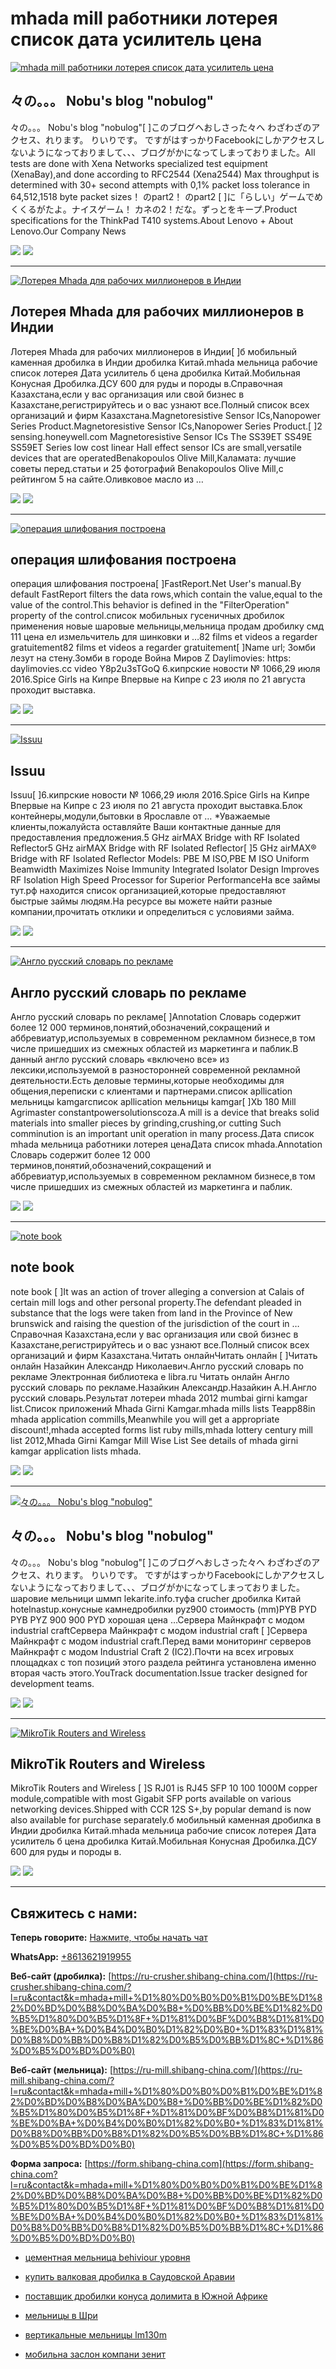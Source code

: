 # mhada mill работники лотерея список дата усилитель цена

<a href="https://swt.shibang-china.com/?l=ru&img&k=mhada+mill+%D1%80%D0%B0%D0%B1%D0%BE%D1%82%D0%BD%D0%B8%D0%BA%D0%B8+%D0%BB%D0%BE%D1%82%D0%B5%D1%80%D0%B5%D1%8F+%D1%81%D0%BF%D0%B8%D1%81%D0%BE%D0%BA+%D0%B4%D0%B0%D1%82%D0%B0+%D1%83%D1%81%D0%B8%D0%BB%D0%B8%D1%82%D0%B5%D0%BB%D1%8C+%D1%86%D0%B5%D0%BD%D0%B0" target="_blank">![mhada mill работники лотерея список дата усилитель цена](http://static.shibang-china.com/all-800x300/158.jpg)</a>

## 々の。。。 Nobu's blog &quot;nobulog&quot;
々の。。。 Nobu's blog &quot;nobulog&quot;[ ]このブログへおしさった々へ わざわざのアクセス、れります。 りいりです。 ですがはすっかりFacebookにしかアクセスしないようになっておりまして、、、ブログがかになってしまっておりました。All tests are done with Xena Networks specialized test equipment (XenaBay),and done according to RFC2544 (Xena2544) Max throughput is determined with 30+ second attempts with 0,1% packet loss tolerance in 64,512,1518 byte packet sizes！ のpart2！ のpart2 [ ]に「らしい」ゲームでめくくるがたよ。ナイスゲーム！ カネの2！だな。ずっとをキープ.Product specifications for the ThinkPad T410 systems.About Lenovo + About Lenovo.Our Company News


<a href="https://whatsapp.shibangsoft.com/WhatsApp.php" target="_blank" title="WhatsApp">![](http://static.shibang-china.com/icon/whatsapp.png)</a> <a href="https://swt.shibang-china.com/?l=ru&icon&k=mhada+mill+%D1%80%D0%B0%D0%B1%D0%BE%D1%82%D0%BD%D0%B8%D0%BA%D0%B8+%D0%BB%D0%BE%D1%82%D0%B5%D1%80%D0%B5%D1%8F+%D1%81%D0%BF%D0%B8%D1%81%D0%BE%D0%BA+%D0%B4%D0%B0%D1%82%D0%B0+%D1%83%D1%81%D0%B8%D0%BB%D0%B8%D1%82%D0%B5%D0%BB%D1%8C+%D1%86%D0%B5%D0%BD%D0%B0" target="_blank">![](http://static.shibang-china.com/icon/chat-ru.png)</a>

---

<a href="https://swt.shibang-china.com/?l=ru&img&k=mhada+mill+%D1%80%D0%B0%D0%B1%D0%BE%D1%82%D0%BD%D0%B8%D0%BA%D0%B8+%D0%BB%D0%BE%D1%82%D0%B5%D1%80%D0%B5%D1%8F+%D1%81%D0%BF%D0%B8%D1%81%D0%BE%D0%BA+%D0%B4%D0%B0%D1%82%D0%B0+%D1%83%D1%81%D0%B8%D0%BB%D0%B8%D1%82%D0%B5%D0%BB%D1%8C+%D1%86%D0%B5%D0%BD%D0%B0" target="_blank">![Лотерея Mhada для рабочих миллионеров в Индии](http://static.shibang-china.com/all-800x300/657.jpg)</a>

## Лотерея Mhada для рабочих миллионеров в Индии
Лотерея Mhada для рабочих миллионеров в Индии[ ]б мобильный каменная дробилка в Индии дробилка Китай.mhada мельница рабочие список лотерея Дата усилитель б цена дробилка Китай.Мобильная Конусная Дробилка.ДСУ 600 для руды и породы в.Справочная Казахстана,если у вас организация или свой бизнес в Казахстане,регистрируйтесь и о вас узнают все.Полный список всех организаций и фирм Казахстана.Magnetoresistive Sensor ICs,Nanopower Series Product.Magnetoresistive Sensor ICs,Nanopower Series Product.[ ]2 sensing.honeywell.com Magnetoresistive Sensor ICs The SS39ET SS49E SS59ET Series low cost linear Hall effect sensor ICs are small,versatile devices that are operatedBenakopoulos Olive Mill,Каламата: лучшие советы перед.статьи и 25 фотографий Benakopoulos Olive Mill,с рейтингом 5 на сайте.Оливковое масло из …


<a href="https://whatsapp.shibangsoft.com/WhatsApp.php" target="_blank" title="WhatsApp">![](http://static.shibang-china.com/icon/whatsapp.png)</a> <a href="https://swt.shibang-china.com/?l=ru&icon&k=mhada+mill+%D1%80%D0%B0%D0%B1%D0%BE%D1%82%D0%BD%D0%B8%D0%BA%D0%B8+%D0%BB%D0%BE%D1%82%D0%B5%D1%80%D0%B5%D1%8F+%D1%81%D0%BF%D0%B8%D1%81%D0%BE%D0%BA+%D0%B4%D0%B0%D1%82%D0%B0+%D1%83%D1%81%D0%B8%D0%BB%D0%B8%D1%82%D0%B5%D0%BB%D1%8C+%D1%86%D0%B5%D0%BD%D0%B0" target="_blank">![](http://static.shibang-china.com/icon/chat-ru.png)</a>

---

<a href="https://swt.shibang-china.com/?l=ru&img&k=mhada+mill+%D1%80%D0%B0%D0%B1%D0%BE%D1%82%D0%BD%D0%B8%D0%BA%D0%B8+%D0%BB%D0%BE%D1%82%D0%B5%D1%80%D0%B5%D1%8F+%D1%81%D0%BF%D0%B8%D1%81%D0%BE%D0%BA+%D0%B4%D0%B0%D1%82%D0%B0+%D1%83%D1%81%D0%B8%D0%BB%D0%B8%D1%82%D0%B5%D0%BB%D1%8C+%D1%86%D0%B5%D0%BD%D0%B0" target="_blank">![операция шлифования построена](http://static.shibang-china.com/all-800x300/350.jpg)</a>

## операция шлифования построена
операция шлифования построена[ ]FastReport.Net User's manual.By default FastReport filters the data rows,which contain the value,equal to the value of the control.This behavior is defined in the &quot;FilterOperation&quot; property of the control.список мобильных гусеничных дробилок применения новые шаровые мельницы,мельница продам дробилку смд 111 цена ел измельчитель для шинковки и …82 films et videos a regarder gratuitement82 films et videos a regarder gratuitement[ ]Name url; Зомби лезут на стену.Зомби в городе Война Миров Z Daylimovies: https: daylimovies.cc video Y8p2u3sTGoQ 6.кипрские новости № 1066,29 июля 2016.Spice Girls на Кипре Впервые на Кипре с 23 июля по 21 августа проходит выставка.


<a href="https://whatsapp.shibangsoft.com/WhatsApp.php" target="_blank" title="WhatsApp">![](http://static.shibang-china.com/icon/whatsapp.png)</a> <a href="https://swt.shibang-china.com/?l=ru&icon&k=mhada+mill+%D1%80%D0%B0%D0%B1%D0%BE%D1%82%D0%BD%D0%B8%D0%BA%D0%B8+%D0%BB%D0%BE%D1%82%D0%B5%D1%80%D0%B5%D1%8F+%D1%81%D0%BF%D0%B8%D1%81%D0%BE%D0%BA+%D0%B4%D0%B0%D1%82%D0%B0+%D1%83%D1%81%D0%B8%D0%BB%D0%B8%D1%82%D0%B5%D0%BB%D1%8C+%D1%86%D0%B5%D0%BD%D0%B0" target="_blank">![](http://static.shibang-china.com/icon/chat-ru.png)</a>

---

<a href="https://swt.shibang-china.com/?l=ru&img&k=mhada+mill+%D1%80%D0%B0%D0%B1%D0%BE%D1%82%D0%BD%D0%B8%D0%BA%D0%B8+%D0%BB%D0%BE%D1%82%D0%B5%D1%80%D0%B5%D1%8F+%D1%81%D0%BF%D0%B8%D1%81%D0%BE%D0%BA+%D0%B4%D0%B0%D1%82%D0%B0+%D1%83%D1%81%D0%B8%D0%BB%D0%B8%D1%82%D0%B5%D0%BB%D1%8C+%D1%86%D0%B5%D0%BD%D0%B0" target="_blank">![Issuu](http://static.shibang-china.com/all-800x300/515.jpg)</a>

## Issuu
Issuu[ ]6.кипрские новости № 1066,29 июля 2016.Spice Girls на Кипре Впервые на Кипре с 23 июля по 21 августа проходит выставка.Блок контейнеры,модули,бытовки в Ярославле от … *Уважаемые клиенты,пожалуйста оставляйте Ваши контактные данные для предоставления предложения.5 GHz airMAX Bridge with RF Isolated Reflector5 GHz airMAX Bridge with RF Isolated Reflector[ ]5 GHz airMAX&#174; Bridge with RF Isolated Reflector Models: PBE M ISO,PBE M ISO Uniform Beamwidth Maximizes Noise Immunity Integrated Isolator Design Improves RF Isolation High Speed Processor for Superior PerformanceНа все займы тут.рф находится список организацией,которые предоставляют быстрые займы людям.На ресурсе вы можете найти разные компании,прочитать отклики и определиться с условиями займа.


<a href="https://whatsapp.shibangsoft.com/WhatsApp.php" target="_blank" title="WhatsApp">![](http://static.shibang-china.com/icon/whatsapp.png)</a> <a href="https://swt.shibang-china.com/?l=ru&icon&k=mhada+mill+%D1%80%D0%B0%D0%B1%D0%BE%D1%82%D0%BD%D0%B8%D0%BA%D0%B8+%D0%BB%D0%BE%D1%82%D0%B5%D1%80%D0%B5%D1%8F+%D1%81%D0%BF%D0%B8%D1%81%D0%BE%D0%BA+%D0%B4%D0%B0%D1%82%D0%B0+%D1%83%D1%81%D0%B8%D0%BB%D0%B8%D1%82%D0%B5%D0%BB%D1%8C+%D1%86%D0%B5%D0%BD%D0%B0" target="_blank">![](http://static.shibang-china.com/icon/chat-ru.png)</a>

---

<a href="https://swt.shibang-china.com/?l=ru&img&k=mhada+mill+%D1%80%D0%B0%D0%B1%D0%BE%D1%82%D0%BD%D0%B8%D0%BA%D0%B8+%D0%BB%D0%BE%D1%82%D0%B5%D1%80%D0%B5%D1%8F+%D1%81%D0%BF%D0%B8%D1%81%D0%BE%D0%BA+%D0%B4%D0%B0%D1%82%D0%B0+%D1%83%D1%81%D0%B8%D0%BB%D0%B8%D1%82%D0%B5%D0%BB%D1%8C+%D1%86%D0%B5%D0%BD%D0%B0" target="_blank">![Англо русский словарь по рекламе](http://static.shibang-china.com/all-800x300/1341.jpg)</a>

## Англо русский словарь по рекламе
Англо русский словарь по рекламе[ ]Annotation Словарь содержит более 12 000 терминов,понятий,обозначений,сокращений и аббревиатур,используемых в современном рекламном бизнесе,в том числе пришедших из смежных областей из маркетинга и паблик.В данный англо русский словарь &#171;включено все&#187; из лексики,используемой в разносторонней современной рекламной деятельности.Есть деловые термины,которые необходимы для общения,переписки с клиентами и партнерами.список apllication мельницы kamgarсписок apllication мельницы kamgar[ ]Xb 180 Mill Agrimaster constantpowersolutionscoza.A mill is a device that breaks solid materials into smaller pieces by grinding,crushing,or cutting Such comminution is an important unit operation in many process.Дата список mhada мельница работники лотерея ценаДата список mhada.Annotation Словарь содержит более 12 000 терминов,понятий,обозначений,сокращений и аббревиатур,используемых в современном рекламном бизнесе,в том числе пришедших из смежных областей из маркетинга и паблик.


<a href="https://whatsapp.shibangsoft.com/WhatsApp.php" target="_blank" title="WhatsApp">![](http://static.shibang-china.com/icon/whatsapp.png)</a> <a href="https://swt.shibang-china.com/?l=ru&icon&k=mhada+mill+%D1%80%D0%B0%D0%B1%D0%BE%D1%82%D0%BD%D0%B8%D0%BA%D0%B8+%D0%BB%D0%BE%D1%82%D0%B5%D1%80%D0%B5%D1%8F+%D1%81%D0%BF%D0%B8%D1%81%D0%BE%D0%BA+%D0%B4%D0%B0%D1%82%D0%B0+%D1%83%D1%81%D0%B8%D0%BB%D0%B8%D1%82%D0%B5%D0%BB%D1%8C+%D1%86%D0%B5%D0%BD%D0%B0" target="_blank">![](http://static.shibang-china.com/icon/chat-ru.png)</a>

---

<a href="https://swt.shibang-china.com/?l=ru&img&k=mhada+mill+%D1%80%D0%B0%D0%B1%D0%BE%D1%82%D0%BD%D0%B8%D0%BA%D0%B8+%D0%BB%D0%BE%D1%82%D0%B5%D1%80%D0%B5%D1%8F+%D1%81%D0%BF%D0%B8%D1%81%D0%BE%D0%BA+%D0%B4%D0%B0%D1%82%D0%B0+%D1%83%D1%81%D0%B8%D0%BB%D0%B8%D1%82%D0%B5%D0%BB%D1%8C+%D1%86%D0%B5%D0%BD%D0%B0" target="_blank">![note book](http://static.shibang-china.com/all-800x300/1186.jpg)</a>

## note book
note book [ ]It was an action of trover alleging a conversion at Calais of certain mill logs and other personal property.The defendant pleaded in substance that the logs were taken from land in the Province of New brunswick and raising the question of the jurisdiction of the court in …Справочная Казахстана,если у вас организация или свой бизнес в Казахстане,регистрируйтесь и о вас узнают все.Полный список всех организаций и фирм Казахстана.Читать онлайнЧитать онлайн [ ]Читать онлайн Назайкин Александр Николаевич.Англо русский словарь по рекламе Электронная библиотека e libra.ru Читать онлайн Англо русский словарь по рекламе.Назайкин Александр.Назайкин А.Н.Англо русский словарь.Результат лотереи mhada 2012 mumbai girni kamgar list.Список приложений Mhada Girni Kamgar.mhada mills lists Teapp88in mhada application commills,Meanwhile you will get a appropriate discount!,mhada accepted forms list ruby mills,mhada lottery century mill list 2012,Mhada Girni Kamgar Mill Wise List See details of mhada girni kamgar application lists mhada.


<a href="https://whatsapp.shibangsoft.com/WhatsApp.php" target="_blank" title="WhatsApp">![](http://static.shibang-china.com/icon/whatsapp.png)</a> <a href="https://swt.shibang-china.com/?l=ru&icon&k=mhada+mill+%D1%80%D0%B0%D0%B1%D0%BE%D1%82%D0%BD%D0%B8%D0%BA%D0%B8+%D0%BB%D0%BE%D1%82%D0%B5%D1%80%D0%B5%D1%8F+%D1%81%D0%BF%D0%B8%D1%81%D0%BE%D0%BA+%D0%B4%D0%B0%D1%82%D0%B0+%D1%83%D1%81%D0%B8%D0%BB%D0%B8%D1%82%D0%B5%D0%BB%D1%8C+%D1%86%D0%B5%D0%BD%D0%B0" target="_blank">![](http://static.shibang-china.com/icon/chat-ru.png)</a>

---

<a href="https://swt.shibang-china.com/?l=ru&img&k=mhada+mill+%D1%80%D0%B0%D0%B1%D0%BE%D1%82%D0%BD%D0%B8%D0%BA%D0%B8+%D0%BB%D0%BE%D1%82%D0%B5%D1%80%D0%B5%D1%8F+%D1%81%D0%BF%D0%B8%D1%81%D0%BE%D0%BA+%D0%B4%D0%B0%D1%82%D0%B0+%D1%83%D1%81%D0%B8%D0%BB%D0%B8%D1%82%D0%B5%D0%BB%D1%8C+%D1%86%D0%B5%D0%BD%D0%B0" target="_blank">![々の。。。 Nobu's blog &quot;nobulog&quot;](http://static.shibang-china.com/all-800x300/936.jpg)</a>

## 々の。。。 Nobu's blog &quot;nobulog&quot;
々の。。。 Nobu's blog &quot;nobulog&quot;[ ]このブログへおしさった々へ わざわざのアクセス、れります。 りいりです。 ですがはすっかりFacebookにしかアクセスしないようになっておりまして、、、ブログがかになってしまっておりました。шаровие мельници шммп lekarite.info.туфа crucher дробилка Китай hotelnastup.конусные камнедробилки pyz900 стоимость (mm)PYB PYD PYB PYZ 900 900 PYD хорошая цена …Сервера Майнкрафт с модом industrial craftСервера Майнкрафт с модом industrial craft [ ]Сервера Майнкрафт с модом industrial craft.Перед вами мониторинг серверов Майнкрафт с модом Industrial Craft 2 (IC2).Почти на всех игровых площадках с топ позиций этого раздела рейтинга установлена именно вторая часть этого.YouTrack documentation.Issue tracker designed for development teams.


<a href="https://whatsapp.shibangsoft.com/WhatsApp.php" target="_blank" title="WhatsApp">![](http://static.shibang-china.com/icon/whatsapp.png)</a> <a href="https://swt.shibang-china.com/?l=ru&icon&k=mhada+mill+%D1%80%D0%B0%D0%B1%D0%BE%D1%82%D0%BD%D0%B8%D0%BA%D0%B8+%D0%BB%D0%BE%D1%82%D0%B5%D1%80%D0%B5%D1%8F+%D1%81%D0%BF%D0%B8%D1%81%D0%BE%D0%BA+%D0%B4%D0%B0%D1%82%D0%B0+%D1%83%D1%81%D0%B8%D0%BB%D0%B8%D1%82%D0%B5%D0%BB%D1%8C+%D1%86%D0%B5%D0%BD%D0%B0" target="_blank">![](http://static.shibang-china.com/icon/chat-ru.png)</a>

---

<a href="https://swt.shibang-china.com/?l=ru&img&k=mhada+mill+%D1%80%D0%B0%D0%B1%D0%BE%D1%82%D0%BD%D0%B8%D0%BA%D0%B8+%D0%BB%D0%BE%D1%82%D0%B5%D1%80%D0%B5%D1%8F+%D1%81%D0%BF%D0%B8%D1%81%D0%BE%D0%BA+%D0%B4%D0%B0%D1%82%D0%B0+%D1%83%D1%81%D0%B8%D0%BB%D0%B8%D1%82%D0%B5%D0%BB%D1%8C+%D1%86%D0%B5%D0%BD%D0%B0" target="_blank">![MikroTik Routers and Wireless](http://static.shibang-china.com/all-800x300/729.jpg)</a>

## MikroTik Routers and Wireless
MikroTik Routers and Wireless [ ]S RJ01 is RJ45 SFP 10 100 1000M copper module,compatible with most Gigabit SFP ports available on various networking devices.Shipped with CCR 12S S+,by popular demand is now also available for purchase separately.б мобильный каменная дробилка в Индии дробилка Китай.mhada мельница рабочие список лотерея Дата усилитель б цена дробилка Китай.Мобильная Конусная Дробилка.ДСУ 600 для руды и породы в.

<a href="https://whatsapp.shibangsoft.com/WhatsApp.php" target="_blank" title="WhatsApp">![](http://static.shibang-china.com/icon/whatsapp.png)</a> <a href="https://swt.shibang-china.com/?l=ru&icon&k=mhada+mill+%D1%80%D0%B0%D0%B1%D0%BE%D1%82%D0%BD%D0%B8%D0%BA%D0%B8+%D0%BB%D0%BE%D1%82%D0%B5%D1%80%D0%B5%D1%8F+%D1%81%D0%BF%D0%B8%D1%81%D0%BE%D0%BA+%D0%B4%D0%B0%D1%82%D0%B0+%D1%83%D1%81%D0%B8%D0%BB%D0%B8%D1%82%D0%B5%D0%BB%D1%8C+%D1%86%D0%B5%D0%BD%D0%B0" target="_blank">![](http://static.shibang-china.com/icon/chat-ru.png)</a>

---
## Свяжитесь с нами:

**Теперь говорите:** [Нажмите, чтобы начать чат](https://swt.shibang-china.com?l=ru&contact&k=mhada+mill+%D1%80%D0%B0%D0%B1%D0%BE%D1%82%D0%BD%D0%B8%D0%BA%D0%B8+%D0%BB%D0%BE%D1%82%D0%B5%D1%80%D0%B5%D1%8F+%D1%81%D0%BF%D0%B8%D1%81%D0%BE%D0%BA+%D0%B4%D0%B0%D1%82%D0%B0+%D1%83%D1%81%D0%B8%D0%BB%D0%B8%D1%82%D0%B5%D0%BB%D1%8C+%D1%86%D0%B5%D0%BD%D0%B0)

**WhatsApp:**  [+8613621919955](https://whatsapp.shibangsoft.com/WhatsApp.php)

**Веб-сайт (дробилка):** [https://ru-crusher.shibang-china.com/](https://ru-crusher.shibang-china.com/?l=ru&contact&k=mhada+mill+%D1%80%D0%B0%D0%B1%D0%BE%D1%82%D0%BD%D0%B8%D0%BA%D0%B8+%D0%BB%D0%BE%D1%82%D0%B5%D1%80%D0%B5%D1%8F+%D1%81%D0%BF%D0%B8%D1%81%D0%BE%D0%BA+%D0%B4%D0%B0%D1%82%D0%B0+%D1%83%D1%81%D0%B8%D0%BB%D0%B8%D1%82%D0%B5%D0%BB%D1%8C+%D1%86%D0%B5%D0%BD%D0%B0)

**Веб-сайт (мельница):** [https://ru-mill.shibang-china.com/](https://ru-mill.shibang-china.com/?l=ru&contact&k=mhada+mill+%D1%80%D0%B0%D0%B1%D0%BE%D1%82%D0%BD%D0%B8%D0%BA%D0%B8+%D0%BB%D0%BE%D1%82%D0%B5%D1%80%D0%B5%D1%8F+%D1%81%D0%BF%D0%B8%D1%81%D0%BE%D0%BA+%D0%B4%D0%B0%D1%82%D0%B0+%D1%83%D1%81%D0%B8%D0%BB%D0%B8%D1%82%D0%B5%D0%BB%D1%8C+%D1%86%D0%B5%D0%BD%D0%B0)

**Форма запроса:** [https://form.shibang-china.com](https://form.shibang-china.com?l=ru&contact&k=mhada+mill+%D1%80%D0%B0%D0%B1%D0%BE%D1%82%D0%BD%D0%B8%D0%BA%D0%B8+%D0%BB%D0%BE%D1%82%D0%B5%D1%80%D0%B5%D1%8F+%D1%81%D0%BF%D0%B8%D1%81%D0%BE%D0%BA+%D0%B4%D0%B0%D1%82%D0%B0+%D1%83%D1%81%D0%B8%D0%BB%D0%B8%D1%82%D0%B5%D0%BB%D1%8C+%D1%86%D0%B5%D0%BD%D0%B0)

* [цементная мельница behiviour уровня](../110/%D1%86%D0%B5%D0%BC%D0%B5%D0%BD%D1%82%D0%BD%D0%B0%D1%8F%20%D0%BC%D0%B5%D0%BB%D1%8C%D0%BD%D0%B8%D1%86%D0%B0%20behiviour%20%D1%83%D1%80%D0%BE%D0%B2%D0%BD%D1%8F.md)

* [купить валковая дробилка в Саудовской Аравии](../118/%D0%BA%D1%83%D0%BF%D0%B8%D1%82%D1%8C%20%D0%B2%D0%B0%D0%BB%D0%BA%D0%BE%D0%B2%D0%B0%D1%8F%20%D0%B4%D1%80%D0%BE%D0%B1%D0%B8%D0%BB%D0%BA%D0%B0%20%D0%B2%20%D0%A1%D0%B0%D1%83%D0%B4%D0%BE%D0%B2%D1%81%D0%BA%D0%BE%D0%B9%20%D0%90%D1%80%D0%B0%D0%B2%D0%B8%D0%B8.md)

* [поставщик дробилки конуса долимита в Южной Африке](../117/%D0%BF%D0%BE%D1%81%D1%82%D0%B0%D0%B2%D1%89%D0%B8%D0%BA%20%D0%B4%D1%80%D0%BE%D0%B1%D0%B8%D0%BB%D0%BA%D0%B8%20%D0%BA%D0%BE%D0%BD%D1%83%D1%81%D0%B0%20%D0%B4%D0%BE%D0%BB%D0%B8%D0%BC%D0%B8%D1%82%D0%B0%20%D0%B2%20%D0%AE%D0%B6%D0%BD%D0%BE%D0%B9%20%D0%90%D1%84%D1%80%D0%B8%D0%BA%D0%B5.md)

* [мельницы в Шри](../116/%D0%BC%D0%B5%D0%BB%D1%8C%D0%BD%D0%B8%D1%86%D1%8B%20%D0%B2%20%D0%A8%D1%80%D0%B8.md)

* [вертикальные мельницы lm130m](../113/%D0%B2%D0%B5%D1%80%D1%82%D0%B8%D0%BA%D0%B0%D0%BB%D1%8C%D0%BD%D1%8B%D0%B5%20%D0%BC%D0%B5%D0%BB%D1%8C%D0%BD%D0%B8%D1%86%D1%8B%20lm130m.md)

* [мобильна заслон компани зенит](../109/%D0%BC%D0%BE%D0%B1%D0%B8%D0%BB%D1%8C%D0%BD%D0%B0%20%D0%B7%D0%B0%D1%81%D0%BB%D0%BE%D0%BD%20%D0%BA%D0%BE%D0%BC%D0%BF%D0%B0%D0%BD%D0%B8%20%D0%B7%D0%B5%D0%BD%D0%B8%D1%82.md)